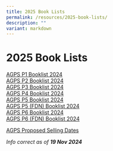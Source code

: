 ```yaml
---
title: 2025 Book Lists
permalink: /resources/2025-book-lists/
description: ""
variant: markdown
---
```

2025 Book Lists
===============

<a href="/files/Booklist/2025/agps%20p1%20booklist%202024.pdf" target="_blank">AGPS P1 Booklist 2024</a><br>
<a href="/files/Booklist/2025/agps%20p2%20booklist%202024.pdf" target="_blank">AGPS P2 Booklist 2024</a><br>
<a href="/files/Booklist/2025/agps%20p3%20booklist%202024.pdf" target="_blank">AGPS P3 Booklist 2024</a><br>
<a href="/files/Booklist/2025/agps%20p4%20booklist%202024.pdf" target="_blank">AGPS P4 Booklist 2024</a><br>
<a href="/files/Booklist/2025/agps%20p5%20booklist%202024.pdf" target="_blank">AGPS P5 Booklist 2024</a><br>
<a href="/files/Booklist/2025/agps%20p5%20(fdn)%20booklist%202024.pdf" target="_blank">AGPS P5 (FDN) Booklist 2024</a><br>
<a href="/files/Booklist/2025/agps%20p6%20booklist%202024.pdf" target="_blank">AGPS P6 Booklist 2024</a><br>
<a href="/files/Booklist/2025/agps%20p6%20(fdn)%20booklist%202024.pdf" target="_blank">AGPS P6 (FDN) Booklist 2024</a><br>

<a href="/files/Booklist/2025/AGPS_Proposed_Selling_Dates_2024.pdf" target="_blank">AGPS Proposed Selling Dates</a><br>



_Info correct as of&nbsp;**19 Nov 2024**_